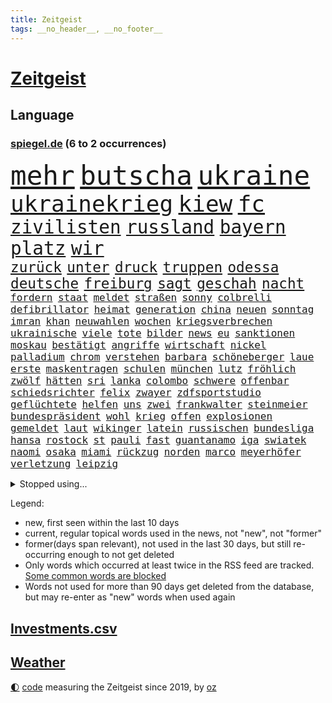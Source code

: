 ```yaml
---
title: Zeitgeist
tags: __no_header__, __no_footer__
---
```


# [Zeitgeist](https://oliz.io/zeitgeist/)

## Language

<h3><a href="https://www.spiegel.de" target="_blank">spiegel.de</a> (6 to 2 occurrences)</h3>
<p style="font-family:monospace">
<span style="font-size:32pt"><a href="news_links.html#mehr" class="current">mehr</a></span>
<span style="font-size:32pt"><a href="news_links.html#butscha" class="new">butscha</a></span>
<span style="font-size:32pt"><a href="news_links.html#ukraine" class="current">ukraine</a></span>
<br>
<span style="font-size:27pt"><a href="news_links.html#ukrainekrieg" class="current">ukrainekrieg</a></span>
<span style="font-size:27pt"><a href="news_links.html#kiew" class="current">kiew</a></span>
<span style="font-size:27pt"><a href="news_links.html#fc" class="current">fc</a></span>
<br>
<span style="font-size:22pt"><a href="news_links.html#zivilisten" class="current">zivilisten</a></span>
<span style="font-size:22pt"><a href="news_links.html#russland" class="current">russland</a></span>
<span style="font-size:22pt"><a href="news_links.html#bayern" class="current">bayern</a></span>
<span style="font-size:22pt"><a href="news_links.html#platz" class="current">platz</a></span>
<span style="font-size:22pt"><a href="news_links.html#wir" class="current">wir</a></span>
<br>
<span style="font-size:17pt"><a href="news_links.html#zurück" class="current">zurück</a></span>
<span style="font-size:17pt"><a href="news_links.html#unter" class="current">unter</a></span>
<span style="font-size:17pt"><a href="news_links.html#druck" class="current">druck</a></span>
<span style="font-size:17pt"><a href="news_links.html#truppen" class="current">truppen</a></span>
<span style="font-size:17pt"><a href="news_links.html#odessa" class="current">odessa</a></span>
<span style="font-size:17pt"><a href="news_links.html#deutsche" class="current">deutsche</a></span>
<span style="font-size:17pt"><a href="news_links.html#freiburg" class="current">freiburg</a></span>
<span style="font-size:17pt"><a href="news_links.html#sagt" class="current">sagt</a></span>
<span style="font-size:17pt"><a href="news_links.html#geschah" class="current">geschah</a></span>
<span style="font-size:17pt"><a href="news_links.html#nacht" class="current">nacht</a></span>
<br>
<span style="font-size:12pt"><a href="news_links.html#fordern" class="current">fordern</a></span>
<span style="font-size:12pt"><a href="news_links.html#staat" class="current">staat</a></span>
<span style="font-size:12pt"><a href="news_links.html#meldet" class="current">meldet</a></span>
<span style="font-size:12pt"><a href="news_links.html#straßen" class="current">straßen</a></span>
<span style="font-size:12pt"><a href="news_links.html#sonny" class="new">sonny</a></span>
<span style="font-size:12pt"><a href="news_links.html#colbrelli" class="new">colbrelli</a></span>
<span style="font-size:12pt"><a href="news_links.html#defibrillator" class="current">defibrillator</a></span>
<span style="font-size:12pt"><a href="news_links.html#heimat" class="current">heimat</a></span>
<span style="font-size:12pt"><a href="news_links.html#generation" class="current">generation</a></span>
<span style="font-size:12pt"><a href="news_links.html#china" class="current">china</a></span>
<span style="font-size:12pt"><a href="news_links.html#neuen" class="current">neuen</a></span>
<span style="font-size:12pt"><a href="news_links.html#sonntag" class="current">sonntag</a></span>
<span style="font-size:12pt"><a href="news_links.html#imran" class="new">imran</a></span>
<span style="font-size:12pt"><a href="news_links.html#khan" class="current">khan</a></span>
<span style="font-size:12pt"><a href="news_links.html#neuwahlen" class="new">neuwahlen</a></span>
<span style="font-size:12pt"><a href="news_links.html#wochen" class="current">wochen</a></span>
<span style="font-size:12pt"><a href="news_links.html#kriegsverbrechen" class="current">kriegsverbrechen</a></span>
<span style="font-size:12pt"><a href="news_links.html#ukrainische" class="current">ukrainische</a></span>
<span style="font-size:12pt"><a href="news_links.html#viele" class="current">viele</a></span>
<span style="font-size:12pt"><a href="news_links.html#tote" class="current">tote</a></span>
<span style="font-size:12pt"><a href="news_links.html#bilder" class="current">bilder</a></span>
<span style="font-size:12pt"><a href="news_links.html#news" class="current">news</a></span>
<span style="font-size:12pt"><a href="news_links.html#eu" class="current">eu</a></span>
<span style="font-size:12pt"><a href="news_links.html#sanktionen" class="current">sanktionen</a></span>
<span style="font-size:12pt"><a href="news_links.html#moskau" class="current">moskau</a></span>
<span style="font-size:12pt"><a href="news_links.html#bestätigt" class="current">bestätigt</a></span>
<span style="font-size:12pt"><a href="news_links.html#angriffe" class="current">angriffe</a></span>
<span style="font-size:12pt"><a href="news_links.html#wirtschaft" class="current">wirtschaft</a></span>
<span style="font-size:12pt"><a href="news_links.html#nickel" class="new">nickel</a></span>
<span style="font-size:12pt"><a href="news_links.html#palladium" class="new">palladium</a></span>
<span style="font-size:12pt"><a href="news_links.html#chrom" class="new">chrom</a></span>
<span style="font-size:12pt"><a href="news_links.html#verstehen" class="current">verstehen</a></span>
<span style="font-size:12pt"><a href="news_links.html#barbara" class="current">barbara</a></span>
<span style="font-size:12pt"><a href="news_links.html#schöneberger" class="new">schöneberger</a></span>
<span style="font-size:12pt"><a href="news_links.html#laue" class="new">laue</a></span>
<span style="font-size:12pt"><a href="news_links.html#erste" class="current">erste</a></span>
<span style="font-size:12pt"><a href="news_links.html#maskentragen" class="current">maskentragen</a></span>
<span style="font-size:12pt"><a href="news_links.html#schulen" class="current">schulen</a></span>
<span style="font-size:12pt"><a href="news_links.html#münchen" class="current">münchen</a></span>
<span style="font-size:12pt"><a href="news_links.html#lutz" class="current">lutz</a></span>
<span style="font-size:12pt"><a href="news_links.html#fröhlich" class="current">fröhlich</a></span>
<span style="font-size:12pt"><a href="news_links.html#zwölf" class="current">zwölf</a></span>
<span style="font-size:12pt"><a href="news_links.html#hätten" class="current">hätten</a></span>
<span style="font-size:12pt"><a href="news_links.html#sri" class="current">sri</a></span>
<span style="font-size:12pt"><a href="news_links.html#lanka" class="current">lanka</a></span>
<span style="font-size:12pt"><a href="news_links.html#colombo" class="new">colombo</a></span>
<span style="font-size:12pt"><a href="news_links.html#schwere" class="current">schwere</a></span>
<span style="font-size:12pt"><a href="news_links.html#offenbar" class="current">offenbar</a></span>
<span style="font-size:12pt"><a href="news_links.html#schiedsrichter" class="current">schiedsrichter</a></span>
<span style="font-size:12pt"><a href="news_links.html#felix" class="current">felix</a></span>
<span style="font-size:12pt"><a href="news_links.html#zwayer" class="current">zwayer</a></span>
<span style="font-size:12pt"><a href="news_links.html#zdfsportstudio" class="current">zdfsportstudio</a></span>
<span style="font-size:12pt"><a href="news_links.html#geflüchtete" class="current">geflüchtete</a></span>
<span style="font-size:12pt"><a href="news_links.html#helfen" class="current">helfen</a></span>
<span style="font-size:12pt"><a href="news_links.html#uns" class="current">uns</a></span>
<span style="font-size:12pt"><a href="news_links.html#zwei" class="current">zwei</a></span>
<span style="font-size:12pt"><a href="news_links.html#frankwalter" class="current">frankwalter</a></span>
<span style="font-size:12pt"><a href="news_links.html#steinmeier" class="current">steinmeier</a></span>
<span style="font-size:12pt"><a href="news_links.html#bundespräsident" class="current">bundespräsident</a></span>
<span style="font-size:12pt"><a href="news_links.html#wohl" class="current">wohl</a></span>
<span style="font-size:12pt"><a href="news_links.html#krieg" class="current">krieg</a></span>
<span style="font-size:12pt"><a href="news_links.html#offen" class="current">offen</a></span>
<span style="font-size:12pt"><a href="news_links.html#explosionen" class="current">explosionen</a></span>
<span style="font-size:12pt"><a href="news_links.html#gemeldet" class="current">gemeldet</a></span>
<span style="font-size:12pt"><a href="news_links.html#laut" class="current">laut</a></span>
<span style="font-size:12pt"><a href="news_links.html#wikinger" class="current">wikinger</a></span>
<span style="font-size:12pt"><a href="news_links.html#latein" class="new">latein</a></span>
<span style="font-size:12pt"><a href="news_links.html#russischen" class="current">russischen</a></span>
<span style="font-size:12pt"><a href="news_links.html#bundesliga" class="current">bundesliga</a></span>
<span style="font-size:12pt"><a href="news_links.html#hansa" class="current">hansa</a></span>
<span style="font-size:12pt"><a href="news_links.html#rostock" class="current">rostock</a></span>
<span style="font-size:12pt"><a href="news_links.html#st" class="current">st</a></span>
<span style="font-size:12pt"><a href="news_links.html#pauli" class="current">pauli</a></span>
<span style="font-size:12pt"><a href="news_links.html#fast" class="current">fast</a></span>
<span style="font-size:12pt"><a href="news_links.html#guantanamo" class="current">guantanamo</a></span>
<span style="font-size:12pt"><a href="news_links.html#iga" class="current">iga</a></span>
<span style="font-size:12pt"><a href="news_links.html#swiatek" class="current">swiatek</a></span>
<span style="font-size:12pt"><a href="news_links.html#naomi" class="current">naomi</a></span>
<span style="font-size:12pt"><a href="news_links.html#osaka" class="current">osaka</a></span>
<span style="font-size:12pt"><a href="news_links.html#miami" class="current">miami</a></span>
<span style="font-size:12pt"><a href="news_links.html#rückzug" class="current">rückzug</a></span>
<span style="font-size:12pt"><a href="news_links.html#norden" class="current">norden</a></span>
<span style="font-size:12pt"><a href="news_links.html#marco" class="current">marco</a></span>
<span style="font-size:12pt"><a href="news_links.html#meyerhöfer" class="new">meyerhöfer</a></span>
<span style="font-size:12pt"><a href="news_links.html#verletzung" class="current">verletzung</a></span>
<span style="font-size:12pt"><a href="news_links.html#leipzig" class="current">leipzig</a></span>
</p>
<details>
<summary>Stopped using...</summary>
<p class="former" style="font-size:12pt">
aufgerufen(528) gefüllt(528) programm(527) versprach(527) angebot(526) aufregung(526) insekten(526) mailand(526) ausgesprochen(525) geschichten(525) verdachts(525) vorantreiben(525) ard(524) arsenal(524) demonstration(524) franziska(524) gekostet(524) lisa(524) überwinden(524) überzeugt(524) 125(523) 2024(523) ausnahmen(523) berufung(523) dezember(523) rente(523) sechsten(523) verhängte(523) abends(522) anerkennung(522) bemüht(522) cdupolitiker(522) daher(522) daimler(522) froh(522) helden(522) infizieren(522) kochinstituts(522) tatverdächtige(522) umwelt(522) unserer(522) vermeintliche(522) 65(521) einreisen(521) enttäuscht(521) führende(521) geholt(521) lastwagen(521) planeten(521) positionen(521) schulze(521) united(521) aufruf(520) christopher(520) eingereicht(520) finanziell(520) kompliziert(520) legendären(520) leistung(520) schaltet(520) unbekannten(520) 10000(519) anerkannt(519) coronanews(519) erntet(519) freiheitsstrafe(519) heftige(519) historische(519) infizierte(519) infizierten(519) klimaschützer(519) manöver(519) rand(519) rettungsschiff(519) stoßen(519) vermehrt(519) zurückgetreten(519) ausnahmezustand(518) betriebe(518) bittere(518) cartoons(518) coronawarnapp(518) extreme(518) geklärt(518) is(518) korrigiert(518) plaßmann(518) priester(518) reicht(518) rekordhoch(518) stuttmann(518) umdenken(518) verbraucherschützer(518) warf(518) wege(518) aufs(517) gast(517) härter(517) infrage(517) lebenslange(517) schriftstellerin(517) setzten(517) strengere(517) warentest(517) weshalb(517) anruf(516) dokumente(516) fahrrad(516) schadet(516) spekuliert(516) sprang(516) superstar(516) verabreicht(516) zoll(516) asiatischen(515) versteckt(515) bremst(514) sichergestellt(514) themen(514) tokio(514) ungarn(514) venezuela(514) beschließen(513) endete(513) gestürzt(513) half(513) minderjährige(513) system(513) zwillinge(513) berlins(512) durchsuchungen(512) förderung(512) hubertus(512) juristisch(512) konjunktur(512) viertelfinale(512) ausgeliefert(511) jedenfalls(511) umsatz(511) untersuchen(511) update(511) bitcoin(510) hielten(510) loswerden(510) aktivistin(509) beschränkungen(509) kommentare(509) schritte(509) wirtschaftsministerium(509) impfkampagne(508) neustart(508) olympischen(508) wochenlang(508) zwischenzeitlich(508) älteren(508) jimmy(507) nerven(507) schaffte(507) immunität(506) risiken(506) argentinien(505) erfüllt(505) jong(505) ordnung(505) un(505) verzweifelten(505) affäre(504) begründet(504) solange(503) vorgaben(503) vorne(503) impfungen(502) offenbart(502) detail(501) gegnern(501) karin(501) zurückgegangen(501) bangkok(500) laufenden(500) menschenrechtsverletzungen(500) nennen(500) spektakuläre(500) bushido(499) impfen(499) zugelassenen(499) fliegt(497) gemeinsames(497) kunstwerk(497) justizminister(496) überschritten(496) empfehlung(495) erkranken(495) nieder(495) rechtsstreit(495) strenger(495) produziert(494) regierungserklärung(494) vorgegangen(494) atomkraft(493) gelingen(493) katja(493) heutigen(492) minderjährigen(492) kokain(491) schulschließungen(491) wusste(491) leider(490) sinkende(490) 76(489) stimmten(488) kandidatur(487) gesetzliche(483) mindestlohn(483) schwung(483) zdf(480) bewegt(476) liberalen(476) vertraute(474) coronaimpfungen(472) beworben(471) überfordert(471) björn(470) ausgetragen(467) herauszufinden(461) eautos(460) nationalsozialismus(459) versammelt(459) gelangt(457) ärmelkanal(454) pfleger(449) ausweg(446) hartz(446) chrupalla(443) sachen(443) überwiegend(441) bundestagsabgeordnete(439) kz(432) stationiert(427) extra(426) niederländer(424) nachrichtenagentur(423) rasche(420) medizinischen(419) iv(416) gaspipeline(406) ostdeutsche(406) sondersitzung(406) potenziell(398) neonazis(392) lahmgelegt(391) stärkste(389) börsengang(385) bein(384) fluggesellschaft(383) sahra(382) wagenknecht(382) kryptowährungen(376) todesursache(376) urteile(376) holten(369) niemals(369) hochschulen(368) verantwortliche(363) südwesten(359) wagner(354) gebeten(349) pressefreiheit(346) prozessauftakt(344) zypern(343) mitverantwortlich(342) übrig(342) fonds(340) vehement(339) tabu(331) werte(330) vorgesetzten(327) kabel(323) dialog(318) geschleudert(309) 2013(308) ausgewählt(306) zwickau(300) ungeimpfte(299) genossen(297) johansson(296) freigegeben(294) fronten(293) baum(292) chips(288) kohlekraftwerke(288) gegend(286) laster(285) minsk(282) bevorzugt(276) treibstoff(276) benzinpreise(275) kinderimpfung(273) jemals(267) parteispitze(264) hollywoodstar(261) arme(260) ausschnitte(260) profil(259) vorerkrankungen(259) 2005(254) genauer(253) verheerende(253) düster(250) irre(250) verwandten(250) 1941(248) ausgabe(248) gorillas(246) fashion(245) verurteilung(245) britney(244) spears(244) storniert(244) wandte(244) vorfreude(243) bundesverkehrsminister(240) gegenwart(238) wunderkind(237) überfüllt(237) gremium(232) zögert(231) global(227) verzögerung(227) wdr(227) crown(226) fluten(226) rohstoff(226) dankte(225) komitee(225) zerstörten(223) gesund(221) konzerns(221) leistungen(217) gestern(216) ioc(216) missbrauchsvorwürfe(215) monika(214) 700(213) sechste(212) verbannt(211) staatskonzern(210) winterspielen(210) nazizeit(209) genügend(207) gesammelt(206) entschädigt(205) fatalen(204) funktion(204) fahrerinnen(203) gegensteuern(203) herauskommen(203) ansage(202) boosterimpfung(202) düsseldorfer(202) gültig(201) 05(200) privilegien(200) achtet(199) funktionen(199) 15jährigen(198) watch(198) human(197) rights(197) teuerste(197) betreffen(196) hessens(196) schlafen(196) zelten(194) mitmachen(193) stone(193) grenzzaun(191) gemeinschaft(189) spektakulärer(189) nachmittag(187) spaziergang(187) behinderungen(185) lateinamerika(185) diebe(184) ließe(183) heilen(182) wachsende(182) 12000(181) vertritt(181) überdeckt(179) diplomatischen(178) ostdeutschen(178) potenziellen(178) basis(177) koalitionsvertrag(177) draghi(176) gleichen(175) ordnete(175) abba(174) abnehmen(174) beschrieb(173) coronainfektionszahlen(173) gesetzentwurf(173) boss(172) zusehen(170) aufregendes(169) benachbarten(169) cyberangriffe(169) militärischer(169) spiegelspitzengespräch(169) übertragung(169) handlungen(168) staatssekretär(168) bedrängnis(167) elfjährige(167) immobilie(166) orbit(166) pakete(166) euländern(165) bitcoins(164) kaperte(164) satelliten(164) erfolgen(163) hautfarbe(163) grünenpolitiker(161) belfast(160) dreier(160) sanierung(159) sorgerecht(159) verordnet(159) vernichtet(158) 20jährigen(157) jesse(157) krankenkasse(157) weiche(157) aufmarsch(156) empfindlichen(156) grenzschützer(156) schlangen(156) annulliert(155) fahrgäste(155) gezielte(155) kleineren(155) swiss(155) twittert(155) begriffe(154) gestiegenen(154) kindesmissbrauchs(154) morde(153) regierungschefin(152) rewe(152) vornehmen(152) 1989(151) genügen(151) eingedrungen(150) einschätzungen(150) linien(150) begrüßen(149) follower(149) plastikmüll(148) außenpolitiker(147) massen(145) ruhig(145) schulunterricht(145) twitteraccount(144) rhein(143) argumenten(142) blamiert(142) dan(142) verteidigungspolitik(142) gewachsen(141) reynolds(141) wirksam(141) wilder(139) bestimmen(138) erschlagen(138) rosenthal(138) unbekannter(137) knall(136) 41(135) schlimme(135) verbraucherpreise(135) finanzspritze(134) doppel(133) kommentiert(133) kyffhäuserkreis(133) geförderte(132) irische(132) kommissionspräsidentin(132) schürfen(131) autorinnen(130) leitzins(129) prien(129) seitenlinie(129) sabine(128) verkleidet(128) andernorts(127) totimpfstoff(126) mohamed(125) ostukraine(125) rust(124) vorgesehen(121) bemerkenswerten(119) feuerte(119) schmuck(119) sperrzone(119) zeichner(119) bauarbeiter(118) befördert(118) beifall(118) eindringlichen(118) breite(117) hochhaus(117) ausnahmsweise(116) usrepublikaner(116) bemerkt(115) heiligabend(115) pandemiebeginn(115) stadtrand(115) ungestört(115) geisel(114) kommentierte(114) plattformen(114) verschwörungstheorien(114) getrennte(113) nicaragua(112) otto(112) svenja(112) arbeitsplätze(111) vorgesetzte(111) vorsitzender(111) ganzes(110) rechtfertigt(109) sportbund(108) aggressionen(107) energiequelle(107) salman(106) flüchtling(105) schmutzige(105) vorschreiben(105) ausfuhr(104) champagner(104) enormen(104) einfacher(103) motive(103) verbündeter(102) würdigte(102) bach(101) kronprinz(101) scheiße(101) a380(100) kalter(100) steiner(100) übergibt(100) einstimmig(99) beschwert(98) erwägen(98) impfzertifikate(98) krankenpfleger(98) sportliche(98) verimpft(98) ungültig(97) chefcoach(96) modellierer(96) rechtskräftig(96) aussteigen(95) evan(95) schwersten(95) kfw(94) verteuert(94) weltpolitik(93) dosen(92) eusanktionen(92) spielzeit(92) fußballweltverband(91) videochat(91) düsteres(90) eurozone(90) hoffe(90) kimmel(90) ussanktionsliste(90) angepasst(89) betriebene(89) gehindert(89) gesundheitspersonal(88) vorschnellen(88) 8000(87) einfamilienhaus(87) falsches(87) fdpverkehrsminister(87) gebremst(87) judenverfolgung(87) laptop(87) verhältnismäßig(87) eriksen(86) herzstillstand(86) nachbarstaat(86) verbündete(86) wodka(86) überlebten(86) malen(85) staunen(85) textnachrichten(85) unglücklich(85) vermittelt(85) abouchaker(84) arafat(84) auszutragen(84) dmytro(84) mediatorin(84) revision(84) roethe(84) schärfste(84) verwaltungsgebäude(84) antrittsbesuch(83) bundesinnenministerin(83) pflegerinnen(83) privatpersonen(83) robbie(83) ausführlich(82) schläge(82) solidarisieren(82) arbeitsunfall(81) bundestages(81) höhepunkt(81) impfstoffen(81) kriminalpolizei(81) spielräume(81) genießen(80) hilfskonvois(80) söldnerfirma(80) aufräumen(79) kollege(79) skiverband(79) viren(79) buchs(78) gleisen(78) impfausweis(78) niedersachsens(78) persönlichkeit(78) sticht(78) thüringischen(78) chipkrise(77) zubereitet(77) härteste(76) kreidezeit(76) landstraße(76) südosten(76) toyota(76) branaghs(75) deuten(75) lebenswerk(75) rechner(75) regierungsgebäude(75) sozialleistungen(75) vertretern(75) ahnden(74) russlandukrainekonflikt(74) finanzsektor(73) helen(73) kumpel(73) maßnahmenkatalog(73) riskanten(73) tandler(73) unterstützerinnen(73) 176(72) aktienmarkt(72) genehmigt(72) gewissheiten(72) ersparnisse(71) fassungslos(71) flüchtig(71) ingolstadt(71) intervention(71) nso(71) ducksch(70) fitz(70) kabarettistin(70) marvin(70) novavax(70) spektakulärsten(70) hochrisikogebiete(69) kreuzfahrten(69) kulturminister(69) neustadt(69) riesenreich(69) ryan(69) schuldenregeln(69) solar(69) verfehlungen(69) 2500(68) entstehenden(68) fernweh(68) getreten(68) infektionswelle(68) mediathek(68) 29jährige(67) entwürfe(67) said(67) vormarschs(67) bleibe(66) esasonde(66) g(66) garantiert(66) juristischen(66) soldat(66) erfand(65) franco(65) versteinerter(65) attraktionen(64) erinnerte(64) hotline(64) sowjetische(64) anträge(63) bewährungsstrafen(63) coronatestpflicht(63) eigenverantwortung(62) kassel(62) punjab(62) singh(62) trinkt(62) unterstützte(62) verhör(62) verlegung(62) heuert(61) nairobi(61) neuwagen(61) professionell(61) rheinlandpfälzische(61) rückten(61) auszugeben(60) verkaufte(60) generalstaatsanwältin(59) schriftstellerinnen(59) ursprungsort(59) äußersten(59) frohsinns(58) grafik(58) hilflos(58) momenten(58) nordkoreas(58) pharao(58) raubüberfälle(58) resetknopf(58) sicherheitsrates(58) zählte(58) abneigung(57) krisengipfel(57) artikel(56) eskapismus(56) kiosk(56) nahrungsmittel(56) verbrechern(56) zivilgesellschaft(56) aggressive(55) durchringen(55) goldmünze(55) mutmaßlichem(55) sketch(55) startklar(55) bunt(54) ereignis(54) gary(54) notoperiert(54) wiederbelebung(54) wuhan(54) bronzemedaille(53) gewandelt(53) marilyn(53) msc(53) ringierverlag(53) 45jähriger(52) a45(52) bundeswehrsoldat(52) cruises(52) scheibe(52) städtischen(52) absichern(51) bremerhaven(51) erworben(51) höchststände(51) insolvenzverfahren(51) trikot(51) 29jähriger(50) handelskrieg(50) hausbrand(50) lokalen(50) nirvana(50) parteinachwuchs(50) stimmungsbild(50) vorzeitigen(50) zaudern(50) bundesarbeitsminister(49) gefährlichkeit(49) machtwort(49) personenschutz(49) politologe(49) präzedenzfall(49) säuglinge(49) ungenügend(49) ausgestanden(48) europapark(48) pflegebonus(48) veto(48) zögerliche(48) abzunehmen(46) künstlerkollektiv(46) teilnehmerin(46) verkehrsunfällen(46) brauerei(45) bruttoinlandsprodukt(45) genaue(45) gründung(45) gütern(45) versus(45) klassenraum(44) satellitendaten(44) security(44) wettbewerben(44) anleihen(43) armani(43) geschäftsräume(43) hinhalten(43) lohnen(43) moniert(43) prächtig(43) reuters(43) testpflicht(43) trittin(43) waffenlieferung(43) weiden(43) ace(42) idiot(42) kunstfreiheit(42) prorussischen(42) rüstungskonzern(42) wirtschaftsleistung(42) ausgebrannte(41) blue(41) dramatischer(41) emotionalen(41) erstem(41) jachten(41) prüfungen(41) regierungsseiten(41) rentnerin(41) zahlungsverkehr(41) 62(40) kämpfern(40) nachbarlandes(40) rührte(40) streik(40) texanischen(40) verbannen(40) bestand(39) light(39) memoiren(39) rollstuhl(39) rätselt(39) staatengemeinschaft(39) wiederbelebt(39) auflaufen(38) bewegende(38) coronatestzentren(38) priorität(38) ruhen(38) schwärmt(38) techkonzerne(38) wettkämpfen(38) bräuchten(37) einstellt(37) fahne(37) itexperten(37) manson(37) rachel(37) schätzung(37) truck(37) verantwortlichen(37) wood(37) einmarschs(36) hausbewohner(36) movement(36) mv(36) separatistengebiete(36) zahlungssystem(36) altkanzlerin(35) chappatté(35) eindringen(35) rüstungsexportstopp(35) anläufen(34) gesetzlich(34) verbucht(34) datum(33) geldquellen(33) hierarchie(33) 350(32) einsturzgefährdet(32) extremisten(32) ausgespäht(31) behandlungen(31) notebook(31) plane(31) großauftrag(30) konsequent(30) reserviert(30) schriftzug(30) usbundesstaaten(30) zurückhaltung(30) einlegen(29) küsten(29) laufsteg(29) prozessbeginn(29) raketentest(29) saale(29) untervariante(29) dokumentation(28) eröffnungsfeier(28) eubehörde(28) leitindex(28) mögliches(28) tierischer(28) ansehen(27) ansonsten(27) erzdiözese(27) iocboss(27) sortiment(27) bruno(26) entsendung(26) lästert(26) mohammed(26) saudische(26) überlaufen(26) deutschrussische(25) heimischen(25) pfarrer(25) plantage(25) versagen(25) amtsvorgängerin(24) wettlauf(24) athletin(23) aufstand(23) hinsehen(23) niederlegen(23) näherem(23) ansprache(22) secrets(22) tui(22) verbrechens(22) verhält(22) angstzuständen(21) aschaffenburg(21) beschleunigt(21) fatales(21) flugabwehrraketen(21) gesichtern(21) klares(21) konkurrentin(21) manipulieren(21) mayer(21) nazivergleich(21) fis(20) kiesewetter(20) krankenhausgesellschaft(20) roderich(20) ussängerin(20) verpuffen(20) ökostrom(20) 1998(19) arbeiteten(19) limbourg(19) mumbai(19) profiteur(19) shoppen(19) ukrainerusslandkonflikt(19) wortlaut(19) zusagen(19) züchten(19) pawel(18) suppe(18) vergebens(18) cas(17) disqualifiziert(17) ernannten(17) flughafens(17) ruht(17) marketing(16) natoosterweiterung(16) bescheuert(15) gewähren(15) kamila(15) heidi(14) insidern(14) internationales(14) klum(14) koalas(14) stehender(14) unterfranken(14) ecstasy(13) exbundeskanzlerin(13) finanzierungsstopp(13) grundlegend(13) klärung(13) lizenz(13) panzerabwehrwaffen(13) 57(12) högel(12) niels(12) raten(12) zusage(12) haut(11) kappen(11) verwirrten(11) walijewa(11) wozu(11)
</p>
</details>
<p>Legend:
<ul>
<li><span class="new">new</span>, first seen within the last 10 days</li>
<li><span class="current">current</span>, regular topical words used in the news, not "new", not "former"</li>
<li><span class="former">former(days span relevant)</span>, not used in the last 30 days, but still re-occurring enough to not get deleted</li>
<li>Only words which occurred at least twice in the RSS feed are tracked. <a href="language/filters.py">Some common words are blocked</a></li>
<li>Words not used for more than 90 days get deleted from the database, but may re-enter as "new" words when used again</li>
</ul>
</p>

## [Investments](investments.html)[.csv](investments.csv)

## [Weather](weather.html)

<footer>
<a href="javascript:toggleTheme()" class="nav">🌓</a>
<a href="https://github.com/ooz/zeitgeist">code</a> measuring the Zeitgeist since 2019, by <a href="https://oliz.io">oz</a>
</footer>
